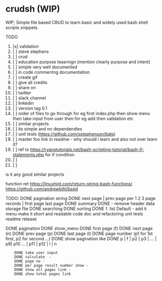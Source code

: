 # crudsh (WIP)
WIP; Simple file based CRUD to learn basic and widely used bash shell scripts snippets

TODO

1. [x]  validation
1. [ ]  steve stephens
1. [ ]  crud
1. [ ]  education purpose leasrnign (mention clearly purpose and intent)
1. [ ]  simple very well documented
1. [ ]  in code commentng documentation
1. [ ]  create gif
1. [ ]  give all credits
1. [ ]  share on
1. [ ]      twitter
1. [ ]      slack channel
1. [ ]      linkedin
1. [ ]  version tag 0.1
1. [ ]  order of files to go through for eg first index.php then show menu then take input from user then for eg add then validation etc
1. [ ]  similar projects
1. [ ]  its simple and no dependendies
1. [ ]  unit tests (https://github.com/sstephenson/bats)
1. [ ]  master foo link in readme - why should i learn and also not over learn it?
1. [ ]  ref to https://ryanstutorials.net/bash-scripting-tutorial/bash-if-statements.php for if condition
1. [ ]
1. [ ]





is it any good
similar projects


function ret
    https://linuxhint.com/return-string-bash-functions/
https://github.com/andrewbihl/bsed




TODO:
DONE pagination string
    DONE next page | prev page per 1 2 3 page records | first page last page
DONE summary
DONE - remove header data storage file
DONE searching
DONE sorting
DONE 1. list Default - add it
menu make it short and readable
code doc and refactoring
unit tests
readme
release


DONE pagination
    DONE show_menu
        DONE first page (f)
        DONE next page (n)
        DONE prev page (p)
        DONE last page (l)
        DONE page number (p1 for 1st first, p2 for second ...)
        DONE show pagination like
        DONE p | f | p2 | p3 | ... | p9| p10 ... | p11 | p12 | l | n

        DONE take user input
        DONE calculate  -
        DONE page no -
        DONE per page result number show -
        DONE show all pages link -
        DONE show total pages link
